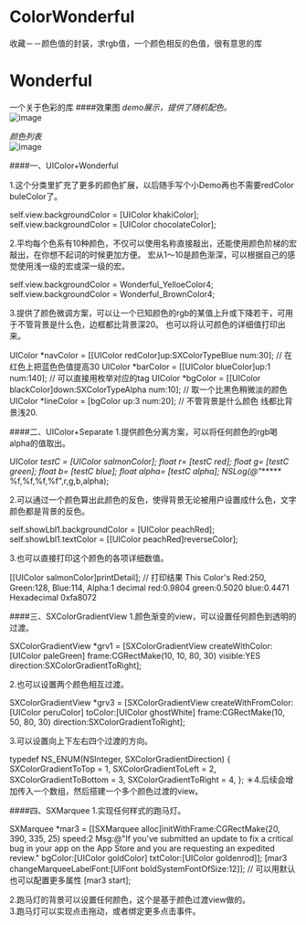 # ColorWonderful
收藏－－颜色值的封装，求rgb值，一个颜色相反的色值，很有意思的库

# Wonderful
一个关于色彩的库
####效果图
_demo展示，提供了随机配色。_<br />
![image](https://github.com/dsxNiubility/Wonderful/raw/master/screenshots/001.png)


_颜色列表_<br />
![image](https://github.com/dsxNiubility/Wonderful/raw/master/screenshots/colorlist.gif)

####一、UIColor+Wonderful

1.这个分类里扩充了更多的颜色扩展，以后随手写个小Demo再也不需要redColor buleColor了。<br />

self.view.backgroundColor = [UIColor khakiColor];
self.view.backgroundColor = [UIColor chocolateColor];

2.平均每个色系有10种颜色，不仅可以使用名称直接敲出，还能使用颜色阶梯的宏敲出，在你想不起词的时候更加方便。 宏从1～10是颜色渐深，可以根据自己的感觉使用浅一级的宏或深一级的宏。<br />

self.view.backgroundColor = Wonderful_YelloeColor4;
self.view.backgroundColor = Wonderful_BrownColor4;

3.提供了颜色微调方案，可以让一个已知颜色的rgb的某值上升或下降若干，可用于不管背景是什么色，边框都比背景深20。 也可以将认可颜色的详细值打印出来。<br />

UIColor *navColor = [[UIColor redColor]up:SXColorTypeBlue num:30]; // 在红色上把蓝色色值提高30
UIColor *barColor = [[UIColor blueColor]up:1 num:140]; // 可以直接用枚举对应的tag
UIColor *bgColor = [[UIColor blackColor]down:SXColorTypeAlpha num:10]; // 取一个比黑色稍微淡的颜色
UIColor *lineColor = [bgColor up:3 num:20]; // 不管背景是什么颜色 线都比背景浅20.

####二、UIColor+Separate
1.提供颜色分离方案，可以将任何颜色的rgb喝alpha的值取出。<br />

UIColor *testC = [UIColor salmonColor];
float r= [testC red];
float g= [testC green];
float b= [testC blue];
float alpha= [testC alpha];
NSLog(@"******  %f,%f,%f,%f",r,g,b,alpha);

2.可以通过一个颜色算出此颜色的反色，使得背景无论被用户设置成什么色，文字颜色都是背景的反色。<br />

self.showLbl1.backgroundColor = [UIColor peachRed];
self.showLbl1.textColor = [[UIColor peachRed]reverseColor];

3.也可以直接打印这个颜色的各项详细数值。<br />

[[UIColor salmonColor]printDetail];
// 打印结果
This Color's Red:250, Green:128, Blue:114, Alpha:1
decimal red:0.9804 green:0.5020 blue:0.4471
Hexadecimal 0xfa8072


####三、SXColorGradientView
1.颜色渐变的view，可以设置任何颜色到透明的过渡。<br />

SXColorGradientView *grv1 = [SXColorGradientView createWithColor:[UIColor paleGreen] frame:CGRectMake(10, 10, 80, 30) visible:YES direction:SXColorGradientToRight];

2.也可以设置两个颜色相互过渡。<br />

SXColorGradientView *grv3 = [SXColorGradientView createWithFromColor:[UIColor peruColor] toColor:[UIColor ghostWhite] frame:CGRectMake(10, 50, 80, 30) direction:SXColorGradientToRight];

3.可以设置向上下左右四个过渡的方向。<br />

typedef NS_ENUM(NSInteger, SXColorGradientDirection) {
SXColorGradientToTop = 1,
SXColorGradientToLeft = 2,
SXColorGradientToBottom = 3,
SXColorGradientToRight = 4,
};
＊4.后续会增加传入一个数组，然后搭建一个多个颜色过渡的view。

####四、SXMarquee
1.实现任何样式的跑马灯。<br />

SXMarquee *mar3 = [[SXMarquee alloc]initWithFrame:CGRectMake(20, 390, 335, 25) speed:2 Msg:@"If you've submitted an update to fix a critical bug in your app on the App Store and you are requesting an expedited review." bgColor:[UIColor goldColor] txtColor:[UIColor goldenrod]];
[mar3 changeMarqueeLabelFont:[UIFont boldSystemFontOfSize:12]]; // 可以用默认也可以配置更多属性
[mar3 start];

2.跑马灯的背景可以设置任何颜色，这个是基于颜色过渡view做的。<br />
3.跑马灯可以实现点击拖动，或者绑定更多点击事件。
